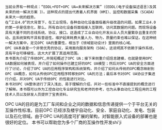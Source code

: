 	当前业界有一种观点：“EDDL+FDT+OPC UA=未来解决方案”（《EDDL(电子设备描述语言)及其未来的统一解决方案 》）。这种观点的提出代表着人机界面（HMI）、监控和数据采集（SCADA）未来大一统的趋势。
	在”工业4.0“的大背景下，在工业现场，各种自动化设备面临着升级改造的问题。如果工业4.0的第一步是信息化，那么，所有自动化设备将面临接入互联网，访问其数据的问题。而现场设备具有大量不同的总线系统、协议、接口。这造成了工业自动化开发从业人员大量繁杂且重复的劳动，且系统架构不具有普适性，维护起来耗费大量人力、物力，质量约束也难以保证。在这种统一解决方案中，足见OPC UA的重要性，相当于《领域驱动设计》里面的核心域。
	OPC UA本身是一个非常优秀的协议，采用面向服务架构（SOA）。这说明其不依赖于操作系统，具有平台可移植性，这大大扩展了其适用范围。
	本书首先介绍了传统OPC,并简短概述了OPC UA；接下来侧重介绍信息建模，也就是使用OPC UA数据如何被表现，并介绍了如何操作已建立好的OPC UA模型；然后对OPC UA的安全方面进行了讨论，介绍了OPC UA的应用程序架构和系统架构，并介绍了如何从传统的OPC概念映射到OPC UA概念，如何从传统OPC应用程序转移到OPC UA的方法；最后本书对OPC UA协议子集进行介绍，并对OPC UA于传统OPC 的性能进行对比。
	本书对OPC UA整体进行了深入浅出、易于理解的介绍，并对一些标准中不直接提到的概念进行了解释。本书既可以作为工控自动化专业研究生和老师的参考，也为从事自动化工程应用的工程技术人员以及研发人员提供了宝贵资料。
OPC UA的目的是为工厂车间和企业之间的数据和信息传递提供一个于平台无关的互操作性标准。目前OPC 已经涉及楼宇自动化、安全、家庭自动化、发电、包装以及石化领域。由于OPC UA的高度可扩展的架构，对智能嵌入式设备的部署也是很好的定位。
本书可以帮助您为多个厂商的互操作性开发shi'ji
<!--stackedit_data:
eyJoaXN0b3J5IjpbLTI2ODAzMTQwNCwxNTg1NTU4ODU0LC05NT
U5ODE1MzYsLTEyMTUyMDk4MzZdfQ==
-->
